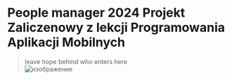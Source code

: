 # People manager 2024 Projekt Zaliczenowy z lekcji Programowania Aplikacji Mobilnych 
> leave hope behind who enters here  
![изображение](https://github.com/user-attachments/assets/bd4d7f20-ce0e-4ecd-8ec2-5f98ddbf35e0)


